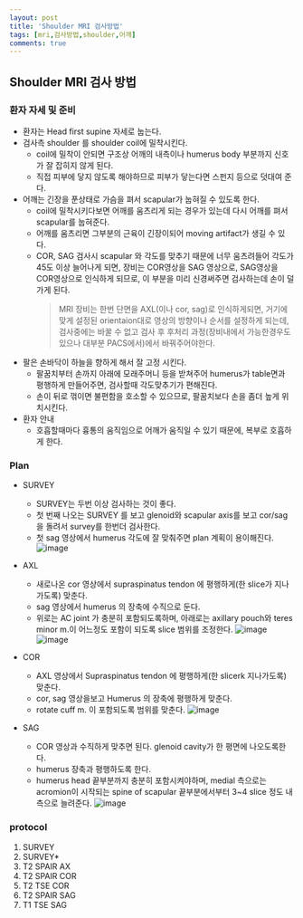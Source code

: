 ```yaml
---
layout: post
title: 'Shoulder MRI 검사방법'
tags: [mri,검사방법,shoulder,어깨]
comments: true
---
```


## Shoulder MRI 검사 방법

### 환자 자세 및 준비
- 환자는 Head first supine 자세로 눕는다.
- 검사측 shoulder 를 shoulder coil에 밀착시킨다. 
    - coil에 밀착이 안되면 구조상 어깨의 내측이나 humerus body 부분까지 신호가 잘 잡히지 않게 된다.
    - 직접 피부에 닿지 않도록 해야하므로 피부가 닿는다면 스펀지 등으로 덧대여 준다.
- 어깨는 긴장을 푼상태로 가슴을 펴서 scapular가 눕혀질 수 있도록 한다.
    - coil에 밀착시키다보면 어깨를 움츠리게 되는 경우가 있는데 다시 어깨를 펴서 scapular를 눕혀준다.
    - 어깨를 움츠리면 그부분의 근육이 긴장이되어 moving artifact가 생길 수 있다.
    - COR, SAG 검사시 scapular 와 각도를 맞추기 때문에 너무 움츠려들어 각도가 45도 이상 늘어나게 되면, 장비는 COR영상을 SAG 영상으로, SAG영상을 COR영상으로 인식하게 되므로, 이 부분을 미리 신경써주면 검사하는데 손이 덜 가게 된다.
        > MRI 장비는 한번 단면을 AXL(이나 cor, sag)로 인식하게되면, 거기에 맞게 설정된 orientaion대로 영상의 방향이나 순서를 설정하게 되는데, 검사중에는 바꿀 수 없고 검사 후 후처리 과정(장비내에서 가능한경우도 있으나 대부분 PACS에서)에서 바꿔주어야한다.
- 팔은 손바닥이 하늘을 향하게 해서 잘 고정 시킨다.
    - 팔꿈치부터 손까지 아래에 모래주머니 등을 받쳐주어 humerus가 table면과 평행하게 만들어주면, 검사할때 각도맞추기가 편해진다. 
    - 손이 뒤로 꺾이면 불편함을 호소할 수 있으므로, 팔꿈치보다 손을 좀더 높게 위치시킨다.
- 환자 안내
    - 호흡할때마다 흉통의 움직임으로 어깨가 움직일 수 있기 때문에, 복부로 호흡하게 한다.

### Plan
- SURVEY
    - SURVEY는 두번 이상 검사하는 것이 좋다.
    - 첫 번째 나오는 SURVEY 를 보고 glenoid와 scapular axis를 보고 cor/sag 을 돌려서 survey를 한번더 검사한다. 
    - 첫 sag 영상에서 humerus 각도에 잘 맞춰주면 plan 계획이 용이해진다.
![image](https://github.com/woobinww/woobinww.github.io/assets/111553878/486a159a-86e0-41d4-9977-20a69bce20ae)  

- AXL
    - 새로나온 cor 영상에서 supraspinatus tendon 에 평행하게(한 slice가 지나가도록) 맞춘다.
    - sag 영상에서 humerus 의 장축에 수직으로 둔다.
    - 위로는 AC joint 가 충분히 포함되도록하며, 아래로는 axillary pouch와 teres minor m.이 어느정도 포함이 되도록 slice 범위를 조정한다.
![image](https://github.com/woobinww/woobinww.github.io/assets/111553878/8714f477-302b-4733-aa8a-25cd4e2ee329)
![image](https://github.com/woobinww/woobinww.github.io/assets/111553878/5a4c0923-3f91-45c0-be26-cc51b6894540)  

- COR 
    - AXL 영상에서 Supraspinatus tendon 에 평행하게(한 slicerk 지나가도록) 맞춘다.
    - cor, sag 영상을보고 Humerus 의 장축에 평행하게 맞춘다.
    - rotate cuff m. 이 포함되도록 범위를 맞춘다.
![image](https://github.com/woobinww/woobinww.github.io/assets/111553878/2dfe0e50-35ca-41d9-8208-feb12fff08b2)  

- SAG
    - COR 영상과 수직하게 맞추면 된다. glenoid cavity가 한 평면에 나오도록한다.
    - humerus 장축과 평행하도록 한다.
    - humerus head 끝부분까지 충분히 포함시켜야하며, medial 측으로는 acromion이 시작되는 spine of scapular 끝부분에서부터 3~4 slice 정도 내측으로 늘려준다.
![image](https://github.com/woobinww/woobinww.github.io/assets/111553878/3939e22b-f5ab-4001-9556-8cc98afa1b23)  


### protocol
1. SURVEY
2. SURVEY*
3. T2 SPAIR AX
4. T2 SPAIR COR
5. T2 TSE COR
6. T2 SPAIR SAG
7. T1 TSE SAG
